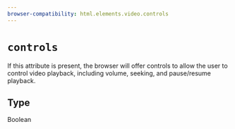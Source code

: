 ```yaml
---
browser-compatibility: html.elements.video.controls
---
```


# `controls`

If this attribute is present, the browser will offer controls to allow the user to control video playback, including volume, seeking, and pause/resume playback.

## Type

Boolean
